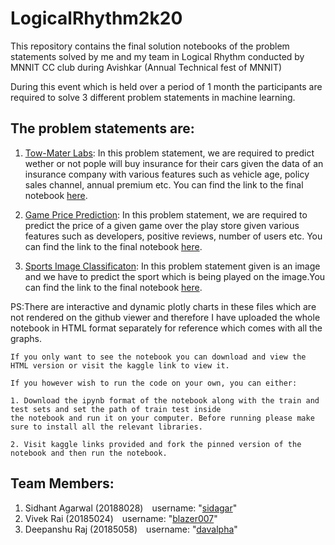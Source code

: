 # LogicalRhythm2k20
This repository contains the final solution notebooks of the problem statements solved by me and my team in Logical Rhythm conducted by MNNIT CC club during Avishkar (Annual Technical fest of MNNIT)

During this event which is held over a period of 1 month the participants are required to solve 3 different problem statements in machine learning.

## The problem statements are:

1. [Tow-Mater Labs](https://www.kaggle.com/c/Tow-Mater-Labs): In this problem statement, we are required to predict wether or not pople will buy insurance for their cars given the data of an insurance company with various features such as vehicle age, policy sales channel, annual premium etc. You can find the link to the final notebook [here](https://www.kaggle.com/davalpha/tow-mater-final).

2. [Game Price Prediction](https://www.kaggle.com/c/logical-rythm-2k20-game-price-prediction): In this problem statement, we are required to predict the price of a given game over the play store given various features such as developers, positive reviews, number of users etc. You can find the link to the final notebook [here](https://www.kaggle.com/sidagar/gameprice-main).

3. [Sports Image Classificaton](https://www.kaggle.com/c/logical-rythm-2k20-sports-image-classification): In this problem statement given is an image and we have to predict the sport which is being played on the image.You can find the link to the final notebook [here](https://www.kaggle.com/blazer007/sports-image-classification-with-fastai).
  
PS:There are interactive and dynamic plotly charts in these files which are not rendered on the github viewer and 
therefore I have uploaded the whole notebook in HTML format separately for reference which comes with all the graphs.
    
    If you only want to see the notebook you can download and view the HTML version or visit the kaggle link to view it.
    
    If you however wish to run the code on your own, you can either:
    
    1. Download the ipynb format of the notebook along with the train and test sets and set the path of train test inside 
    the notebook and run it on your computer. Before running please make sure to install all the relevant libraries.
    
    2. Visit kaggle links provided and fork the pinned version of the notebook and then run the notebook.

## Team Members:

1. Sidhant Agarwal (20188028)&ensp;&ensp;username: "[sidagar](https://www.kaggle.com/sidagar)"
2. Vivek Rai (20185024)&ensp;&ensp;username: "[blazer007](https://www.kaggle.com/blazer007)"
3. Deepanshu Raj (20185058)&ensp;&ensp;username: "[davalpha](https://www.kaggle.com/davalpha)"

